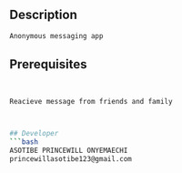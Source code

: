 ## Description
``` bash
Anonymous messaging app
```
## Prerequisites

``` bash


Reacieve message from friends and family 



## Developer
```bash
ASOTIBE PRINCEWILL ONYEMAECHI
princewillasotibe123@gmail.com
```